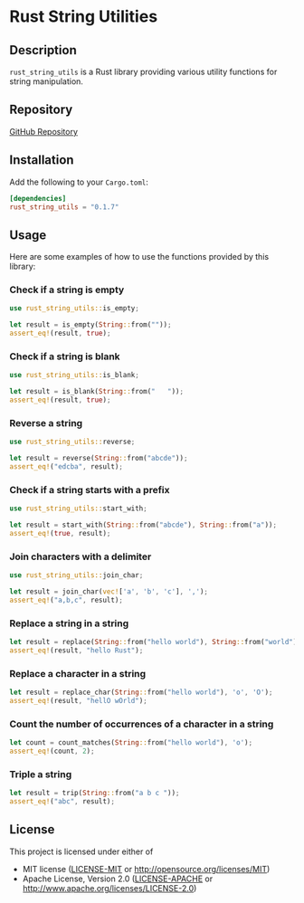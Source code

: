 
# Rust String Utilities

## Description

`rust_string_utils` is a Rust library providing various utility functions for string manipulation.

## Repository
[GitHub Repository](https://github.com/doanthaibao/rust_string_utils)

## Installation

Add the following to your `Cargo.toml`:

```toml
[dependencies]
rust_string_utils = "0.1.7"
```

## Usage

Here are some examples of how to use the functions provided by this library:

### Check if a string is empty

```rust
use rust_string_utils::is_empty;

let result = is_empty(String::from(""));
assert_eq!(result, true);
```

### Check if a string is blank

```rust
use rust_string_utils::is_blank;

let result = is_blank(String::from("   "));
assert_eq!(result, true);
```

### Reverse a string

```rust
use rust_string_utils::reverse;

let result = reverse(String::from("abcde"));
assert_eq!("edcba", result);
```

### Check if a string starts with a prefix

```rust
use rust_string_utils::start_with;

let result = start_with(String::from("abcde"), String::from("a"));
assert_eq!(true, result);
```

### Join characters with a delimiter

```rust
use rust_string_utils::join_char;

let result = join_char(vec!['a', 'b', 'c'], ',');
assert_eq!("a,b,c", result);
```

### Replace a string in a string
```rust
let result = replace(String::from("hello world"), String::from("world"), String::from("Rust"));
assert_eq!(result, "hello Rust");
```

### Replace a character in a string
```rust
let result = replace_char(String::from("hello world"), 'o', 'O');
assert_eq!(result, "hellO wOrld");
```

### Count the number of occurrences of a character in a string
```rust
let count = count_matches(String::from("hello world"), 'o');
assert_eq!(count, 2);
```

### Triple a string
```rust
let result = trip(String::from("a b c "));
assert_eq!("abc", result);
```
## License

This project is licensed under either of

- MIT license ([LICENSE-MIT](LICENSE-MIT) or http://opensource.org/licenses/MIT)
- Apache License, Version 2.0 ([LICENSE-APACHE](LICENSE-APACHE) or http://www.apache.org/licenses/LICENSE-2.0)


